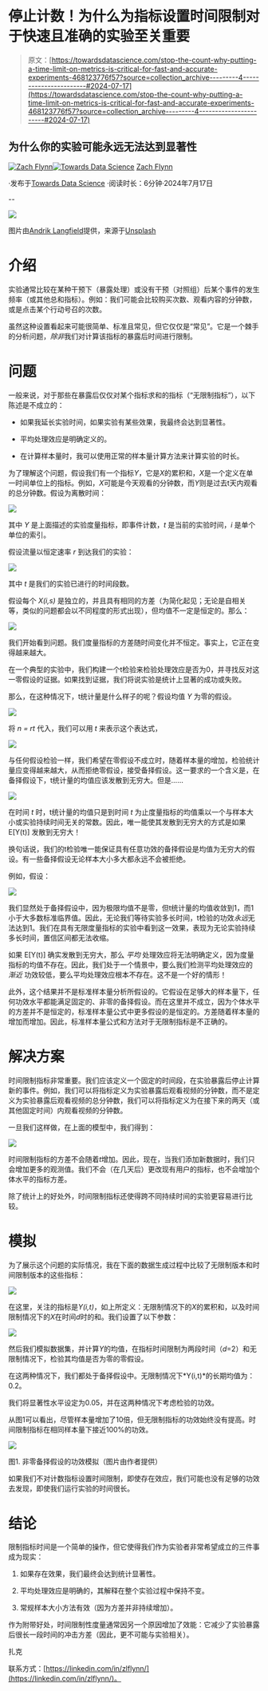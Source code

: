 # 停止计数！为什么为指标设置时间限制对于快速且准确的实验至关重要

> 原文：[https://towardsdatascience.com/stop-the-count-why-putting-a-time-limit-on-metrics-is-critical-for-fast-and-accurate-experiments-468123776f57?source=collection_archive---------4-----------------------#2024-07-17](https://towardsdatascience.com/stop-the-count-why-putting-a-time-limit-on-metrics-is-critical-for-fast-and-accurate-experiments-468123776f57?source=collection_archive---------4-----------------------#2024-07-17)

## 为什么你的实验可能永远无法达到显著性

[](https://zachlog.com/?source=post_page---byline--468123776f57--------------------------------)[![Zach Flynn](../Images/cfa6255e5dbc765a0838a594faafaf3c.png)](https://zachlog.com/?source=post_page---byline--468123776f57--------------------------------)[](https://towardsdatascience.com/?source=post_page---byline--468123776f57--------------------------------)[![Towards Data Science](../Images/a6ff2676ffcc0c7aad8aaf1d79379785.png)](https://towardsdatascience.com/?source=post_page---byline--468123776f57--------------------------------) [Zach Flynn](https://zachlog.com/?source=post_page---byline--468123776f57--------------------------------)

·发布于[Towards Data Science](https://towardsdatascience.com/?source=post_page---byline--468123776f57--------------------------------) ·阅读时长：6分钟·2024年7月17日

--

![](../Images/39f680e5154346a462b53fb816d38ca1.png)

图片由[Andrik Langfield](https://unsplash.com/@andriklangfield?utm_content=creditCopyText&utm_medium=referral&utm_source=unsplash)提供，来源于[Unsplash](https://unsplash.com/photos/pocket-watch-at-355-0rTCXZM7Xfo?utm_content=creditCopyText&utm_medium=referral&utm_source=unsplash)

# 介绍

实验通常比较在某种干预下（暴露处理）或没有干预（对照组）后某个事件的发生频率（或其他总和指标）。例如：我们可能会比较购买次数、观看内容的分钟数，或是点击某个行动号召的次数。

虽然这种设置看起来可能很简单、标准且常见，但它仅仅是“常见”。它是一个棘手的分析问题，*除非*我们对计算该指标的暴露后时间进行限制。

# 问题

一般来说，对于那些在暴露后仅仅对某个指标求和的指标（“无限制指标”），以下陈述是不成立的：

+   如果我延长实验时间，如果实验有某些效果，我最终会达到显著性。

+   平均处理效应是明确定义的。

+   在计算样本量时，我可以使用正常的样本量计算方法来计算实验的时长。

为了理解这个问题，假设我们有一个指标*Y*，它是*X*的累积和，*X*是一个定义在单一时间单位上的指标。例如，*X*可能是今天观看的分钟数，而*Y*则是过去t天内观看的总分钟数。假设为离散时间：

![](../Images/d19138bff32459c9fb06e072b9e6bafc.png)

其中 *Y* 是上面描述的实验度量指标，即事件计数，*t* 是当前的实验时间，*i* 是单个单位的索引。

假设流量以恒定速率 *r* 到达我们的实验：

![](../Images/5fbf63cf982babb206f27710a4b8f68d.png)

其中 *t* 是我们的实验已进行的时间段数。

假设每个 *X(i,s)* 是独立的，并且具有相同的方差（为简化起见；无论是自相关等，类似的问题都会以不同程度的形式出现），但均值不一定是恒定的。那么：

![](../Images/494ea92d49f92f3182d448db4fb4aca7.png)

我们开始看到问题。我们度量指标的方差随时间变化并不恒定。事实上，它正在变得越来越大。

在一个典型的实验中，我们构建一个t检验来检验处理效应是否为0，并寻找反对这一零假设的证据。如果找到证据，我们将说实验是统计上显著的成功或失败。

那么，在这种情况下，t统计量是什么样子的呢？假设均值 *Y* 为零的假设。

![](../Images/e0b8d6bc72711a54106370d7bf20d57d.png)

将 *n = rt* 代入，我们可以用 *t* 来表示这个表达式，

![](../Images/9842cd8eabf1462cdc7cee7c671a1d94.png)

与任何假设检验一样，我们希望在零假设不成立时，随着样本量的增加，检验统计量应变得越来越大，从而拒绝零假设，接受备择假设。这一要求的一个含义是，在备择假设下，t统计量的均值应该发散到无穷大。但是……

![](../Images/93901ac881195003653053c91c91c9ae.png)

在时间 *t* 时，t统计量的均值只是到时间 *t* 为止度量指标的均值乘以一个与样本大小或实验持续时间无关的常数。因此，唯一能使其发散到无穷大的方式是如果 E[Y(t)] 发散到无穷大！

换句话说，我们的t检验唯一能保证具有任意功效的备择假设是均值为无穷大的假设。有一些备择假设无论样本大小多大都永远不会被拒绝。

例如，假设：

![](../Images/86084fc67294c58a7becf8e619f6b2ed.png)

我们显然处于备择假设中，因为极限均值不是零，但t统计量的均值收敛到1，而1小于大多数标准临界值。因此，无论我们等待实验多长时间，t检验的功效*永远*无法达到1。我们在具有无限度量指标的实验中看到这一效果，表现为无论实验持续多长时间，置信区间都无法收缩。

如果 E[Y(t)] 确实发散到无穷大，那么 *平均* 处理效应将无法明确定义，因为度量指标的均值不存在。因此，我们处于一个情景中，要么我们检测平均处理效应的 *渐近* 功效较低，要么平均处理效应根本不存在。这不是一个好的情形！

此外，这个结果并不是标准样本量分析所假设的。它假设在足够大的样本量下，任何功效水平都能满足固定的、非零的备择假设。而在这里并不成立，因为个体水平的方差并不是恒定的，标准样本量公式中更多假设的是恒定的。方差随着样本量的增加而增加。因此，标准样本量公式和方法对于无限制指标是不正确的。

# 解决方案

时间限制指标非常重要。我们应该定义一个固定的时间段，在实验暴露后停止计算新的事件。例如，我们可以将指标定义为实验暴露后观看视频的分钟数，而不是定义为实验暴露后观看视频的总分钟数，我们可以将指标定义为在接下来的两天（或其他固定时间）内观看视频的分钟数。

一旦我们这样做，在上面的模型中，我们得到：

![](../Images/4e56acd11b73f35aedc245fd5774ea15.png)

时间限制指标的方差不会随着*t*增加。因此，现在，当我们添加新数据时，我们只会增加更多的观测值。我们不会（在几天后）更改现有用户的指标，也不会增加个体水平的指标方差。

除了统计上的好处外，时间限制指标还使得跨不同持续时间的实验更容易进行比较。

# 模拟

为了展示这个问题的实际情况，我在下面的数据生成过程中比较了无限制版本和时间限制版本的这些指标：

![](../Images/16843dced818081bafdfb9603a9f442b.png)

在这里，关注的指标是*Y(i,t)*，如上所定义：无限制情况下的*X*的累积和，以及时间限制情况下的*X*在时间*d*时的和。我们设置了以下参数：

![](../Images/985bd3b3fa50d5c761dd3cf26859308f.png)

然后我们模拟数据集，并计算*Y*的均值，在指标时间限制为两段时间（*d*=2）和无限制情况下，检验其均值是否为零的零假设。

在这两种情况下，我们都处于备择假设中。无限制情况下*Y(i,t)*的长期均值为：0.2。

我们将显著性水平设定为0.05，并在这两种情况下考虑检验的功效。

从图1可以看出，尽管样本量增加了10倍，但无限制指标的功效始终没有提高。时间限制指标在相同样本量下接近100%的功效。

![](../Images/2895b220e82ec7cbfa889201993ce99c.png)

图1. 非零备择假设的功效模拟（图片由作者提供）

如果我们不对计数指标设置时间限制，即使存在效应，我们可能也没有足够的功效去发现，即使我们运行实验的时间很长。

# 结论

限制指标时间是一个简单的操作，但它使得我们作为实验者非常希望成立的三件事成为现实：

1.  如果存在效果，我们最终会达到统计显著性。

1.  平均处理效应是明确的，其解释在整个实验过程中保持不变。

1.  常规样本大小方法有效（因为方差并非持续增加）。

作为附带好处，时间限制性度量通常因另一个原因增加了效能：它减少了实验暴露后很长一段时间的冲击方差（因此，更不可能与实验相关）。

扎克

联系方式：[https://linkedin.com/in/zlflynn/](https://linkedin.com/in/zlflynn/)。
